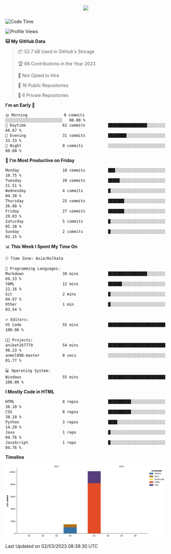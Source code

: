<h1 align="center">
  <a href="https://git.io/typing-svg">
    <img src="https://readme-typing-svg.herokuapp.com/?lines=Hello,+There!+👋;*This+is+Aniket+Nimaje....;Nice+to+meet+you!&center=true&size=30">
  </a>
</h1>

<!-- ### Hi there 👋 -->

<!--
**aniket167779/aniket167779** is a ✨ _special_ ✨ repository because its `README.md` (this file) appears on your GitHub profile.

Here are some ideas to get you started:

- 🔭 I’m currently working on ...
- 🌱 I’m currently learning ...
- 👯 I’m looking to collaborate on ...
- 🤔 I’m looking for help with ...
- 💬 Ask me about ...
- 📫 How to reach me: ...
- 😄 Pronouns: ...
- ⚡ Fun fact: ...
-->

<!--START_SECTION:waka-->
![Code Time](http://img.shields.io/badge/Code%20Time-58%20mins-blue)

![Profile Views](http://img.shields.io/badge/Profile%20Views-0-blue)

**🐱 My GitHub Data** 

> 📦 52.7 kB Used in GitHub's Storage 
 > 
> 🏆 66 Contributions in the Year 2023
 > 
> 🚫 Not Opted to Hire
 > 
> 📜 16 Public Repositories 
 > 
> 🔑 6 Private Repositories 
 > 
**I'm an Early 🐤** 

```text
🌞 Morning                0 commits           ░░░░░░░░░░░░░░░░░░░░░░░░░   00.00 % 
🌆 Daytime                62 commits          █████████████████░░░░░░░░   66.67 % 
🌃 Evening                31 commits          ████████░░░░░░░░░░░░░░░░░   33.33 % 
🌙 Night                  0 commits           ░░░░░░░░░░░░░░░░░░░░░░░░░   00.00 % 
```
📅 **I'm Most Productive on Friday** 

```text
Monday                   10 commits          ███░░░░░░░░░░░░░░░░░░░░░░   10.75 % 
Tuesday                  20 commits          █████░░░░░░░░░░░░░░░░░░░░   21.51 % 
Wednesday                4 commits           █░░░░░░░░░░░░░░░░░░░░░░░░   04.30 % 
Thursday                 25 commits          ███████░░░░░░░░░░░░░░░░░░   26.88 % 
Friday                   27 commits          ███████░░░░░░░░░░░░░░░░░░   29.03 % 
Saturday                 5 commits           █░░░░░░░░░░░░░░░░░░░░░░░░   05.38 % 
Sunday                   2 commits           █░░░░░░░░░░░░░░░░░░░░░░░░   02.15 % 
```


📊 **This Week I Spent My Time On** 

```text
🕑︎ Time Zone: Asia/Kolkata

💬 Programming Languages: 
Markdown                 38 mins             █████████████████░░░░░░░░   69.33 % 
YAML                     12 mins             ██████░░░░░░░░░░░░░░░░░░░   22.16 % 
Git                      2 mins              █░░░░░░░░░░░░░░░░░░░░░░░░   04.97 % 
Other                    1 min               █░░░░░░░░░░░░░░░░░░░░░░░░   03.54 % 

🔥 Editors: 
VS Code                  55 mins             █████████████████████████   100.00 % 

🐱‍💻 Projects: 
aniket167779             54 mins             █████████████████████████   98.23 % 
anmol098-master          0 secs              ░░░░░░░░░░░░░░░░░░░░░░░░░   01.77 % 

💻 Operating System: 
Windows                  55 mins             █████████████████████████   100.00 % 
```

**I Mostly Code in HTML** 

```text
HTML                     8 repos             ██████████░░░░░░░░░░░░░░░   38.10 % 
CSS                      8 repos             ██████████░░░░░░░░░░░░░░░   38.10 % 
Python                   3 repos             ████░░░░░░░░░░░░░░░░░░░░░   14.29 % 
Java                     1 repo              █░░░░░░░░░░░░░░░░░░░░░░░░   04.76 % 
JavaScript               1 repo              █░░░░░░░░░░░░░░░░░░░░░░░░   04.76 % 
```



**Timeline**

![Lines of Code chart](https://raw.githubusercontent.com/aniket167779/aniket167779/master/assets/bar_graph.png)


 Last Updated on 02/03/2023 08:38:30 UTC
<!--END_SECTION:waka-->
